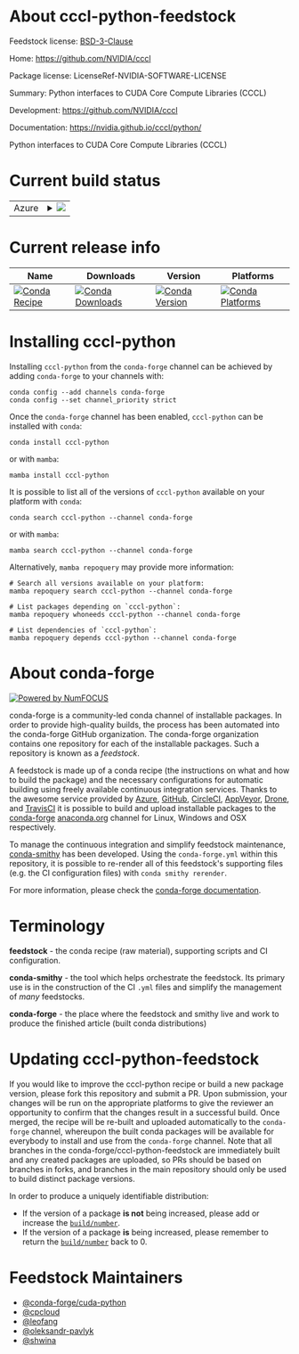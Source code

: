 About cccl-python-feedstock
===========================

Feedstock license: [BSD-3-Clause](https://github.com/conda-forge/cccl-python-feedstock/blob/main/LICENSE.txt)

Home: https://github.com/NVIDIA/cccl

Package license: LicenseRef-NVIDIA-SOFTWARE-LICENSE

Summary: Python interfaces to CUDA Core Compute Libraries (CCCL)

Development: https://github.com/NVIDIA/cccl

Documentation: https://nvidia.github.io/cccl/python/

Python interfaces to CUDA Core Compute Libraries (CCCL)

Current build status
====================


<table>
    
  <tr>
    <td>Azure</td>
    <td>
      <details>
        <summary>
          <a href="https://dev.azure.com/conda-forge/feedstock-builds/_build/latest?definitionId=26563&branchName=main">
            <img src="https://dev.azure.com/conda-forge/feedstock-builds/_apis/build/status/cccl-python-feedstock?branchName=main">
          </a>
        </summary>
        <table>
          <thead><tr><th>Variant</th><th>Status</th></tr></thead>
          <tbody><tr>
              <td>linux_64_c_stdlib_version2.17cuda_compiler_version12.9python3.10.____cpython</td>
              <td>
                <a href="https://dev.azure.com/conda-forge/feedstock-builds/_build/latest?definitionId=26563&branchName=main">
                  <img src="https://dev.azure.com/conda-forge/feedstock-builds/_apis/build/status/cccl-python-feedstock?branchName=main&jobName=linux&configuration=linux%20linux_64_c_stdlib_version2.17cuda_compiler_version12.9python3.10.____cpython" alt="variant">
                </a>
              </td>
            </tr><tr>
              <td>linux_64_c_stdlib_version2.17cuda_compiler_version12.9python3.11.____cpython</td>
              <td>
                <a href="https://dev.azure.com/conda-forge/feedstock-builds/_build/latest?definitionId=26563&branchName=main">
                  <img src="https://dev.azure.com/conda-forge/feedstock-builds/_apis/build/status/cccl-python-feedstock?branchName=main&jobName=linux&configuration=linux%20linux_64_c_stdlib_version2.17cuda_compiler_version12.9python3.11.____cpython" alt="variant">
                </a>
              </td>
            </tr><tr>
              <td>linux_64_c_stdlib_version2.17cuda_compiler_version12.9python3.12.____cpython</td>
              <td>
                <a href="https://dev.azure.com/conda-forge/feedstock-builds/_build/latest?definitionId=26563&branchName=main">
                  <img src="https://dev.azure.com/conda-forge/feedstock-builds/_apis/build/status/cccl-python-feedstock?branchName=main&jobName=linux&configuration=linux%20linux_64_c_stdlib_version2.17cuda_compiler_version12.9python3.12.____cpython" alt="variant">
                </a>
              </td>
            </tr><tr>
              <td>linux_64_c_stdlib_version2.17cuda_compiler_version12.9python3.13.____cp313</td>
              <td>
                <a href="https://dev.azure.com/conda-forge/feedstock-builds/_build/latest?definitionId=26563&branchName=main">
                  <img src="https://dev.azure.com/conda-forge/feedstock-builds/_apis/build/status/cccl-python-feedstock?branchName=main&jobName=linux&configuration=linux%20linux_64_c_stdlib_version2.17cuda_compiler_version12.9python3.13.____cp313" alt="variant">
                </a>
              </td>
            </tr><tr>
              <td>linux_64_c_stdlib_version2.28cuda_compiler_version13.0python3.10.____cpython</td>
              <td>
                <a href="https://dev.azure.com/conda-forge/feedstock-builds/_build/latest?definitionId=26563&branchName=main">
                  <img src="https://dev.azure.com/conda-forge/feedstock-builds/_apis/build/status/cccl-python-feedstock?branchName=main&jobName=linux&configuration=linux%20linux_64_c_stdlib_version2.28cuda_compiler_version13.0python3.10.____cpython" alt="variant">
                </a>
              </td>
            </tr><tr>
              <td>linux_64_c_stdlib_version2.28cuda_compiler_version13.0python3.11.____cpython</td>
              <td>
                <a href="https://dev.azure.com/conda-forge/feedstock-builds/_build/latest?definitionId=26563&branchName=main">
                  <img src="https://dev.azure.com/conda-forge/feedstock-builds/_apis/build/status/cccl-python-feedstock?branchName=main&jobName=linux&configuration=linux%20linux_64_c_stdlib_version2.28cuda_compiler_version13.0python3.11.____cpython" alt="variant">
                </a>
              </td>
            </tr><tr>
              <td>linux_64_c_stdlib_version2.28cuda_compiler_version13.0python3.12.____cpython</td>
              <td>
                <a href="https://dev.azure.com/conda-forge/feedstock-builds/_build/latest?definitionId=26563&branchName=main">
                  <img src="https://dev.azure.com/conda-forge/feedstock-builds/_apis/build/status/cccl-python-feedstock?branchName=main&jobName=linux&configuration=linux%20linux_64_c_stdlib_version2.28cuda_compiler_version13.0python3.12.____cpython" alt="variant">
                </a>
              </td>
            </tr><tr>
              <td>linux_64_c_stdlib_version2.28cuda_compiler_version13.0python3.13.____cp313</td>
              <td>
                <a href="https://dev.azure.com/conda-forge/feedstock-builds/_build/latest?definitionId=26563&branchName=main">
                  <img src="https://dev.azure.com/conda-forge/feedstock-builds/_apis/build/status/cccl-python-feedstock?branchName=main&jobName=linux&configuration=linux%20linux_64_c_stdlib_version2.28cuda_compiler_version13.0python3.13.____cp313" alt="variant">
                </a>
              </td>
            </tr><tr>
              <td>linux_aarch64_c_stdlib_version2.17cuda_compiler_version12.9python3.10.____cpython</td>
              <td>
                <a href="https://dev.azure.com/conda-forge/feedstock-builds/_build/latest?definitionId=26563&branchName=main">
                  <img src="https://dev.azure.com/conda-forge/feedstock-builds/_apis/build/status/cccl-python-feedstock?branchName=main&jobName=linux&configuration=linux%20linux_aarch64_c_stdlib_version2.17cuda_compiler_version12.9python3.10.____cpython" alt="variant">
                </a>
              </td>
            </tr><tr>
              <td>linux_aarch64_c_stdlib_version2.17cuda_compiler_version12.9python3.11.____cpython</td>
              <td>
                <a href="https://dev.azure.com/conda-forge/feedstock-builds/_build/latest?definitionId=26563&branchName=main">
                  <img src="https://dev.azure.com/conda-forge/feedstock-builds/_apis/build/status/cccl-python-feedstock?branchName=main&jobName=linux&configuration=linux%20linux_aarch64_c_stdlib_version2.17cuda_compiler_version12.9python3.11.____cpython" alt="variant">
                </a>
              </td>
            </tr><tr>
              <td>linux_aarch64_c_stdlib_version2.17cuda_compiler_version12.9python3.12.____cpython</td>
              <td>
                <a href="https://dev.azure.com/conda-forge/feedstock-builds/_build/latest?definitionId=26563&branchName=main">
                  <img src="https://dev.azure.com/conda-forge/feedstock-builds/_apis/build/status/cccl-python-feedstock?branchName=main&jobName=linux&configuration=linux%20linux_aarch64_c_stdlib_version2.17cuda_compiler_version12.9python3.12.____cpython" alt="variant">
                </a>
              </td>
            </tr><tr>
              <td>linux_aarch64_c_stdlib_version2.17cuda_compiler_version12.9python3.13.____cp313</td>
              <td>
                <a href="https://dev.azure.com/conda-forge/feedstock-builds/_build/latest?definitionId=26563&branchName=main">
                  <img src="https://dev.azure.com/conda-forge/feedstock-builds/_apis/build/status/cccl-python-feedstock?branchName=main&jobName=linux&configuration=linux%20linux_aarch64_c_stdlib_version2.17cuda_compiler_version12.9python3.13.____cp313" alt="variant">
                </a>
              </td>
            </tr><tr>
              <td>linux_aarch64_c_stdlib_version2.28cuda_compiler_version13.0python3.10.____cpython</td>
              <td>
                <a href="https://dev.azure.com/conda-forge/feedstock-builds/_build/latest?definitionId=26563&branchName=main">
                  <img src="https://dev.azure.com/conda-forge/feedstock-builds/_apis/build/status/cccl-python-feedstock?branchName=main&jobName=linux&configuration=linux%20linux_aarch64_c_stdlib_version2.28cuda_compiler_version13.0python3.10.____cpython" alt="variant">
                </a>
              </td>
            </tr><tr>
              <td>linux_aarch64_c_stdlib_version2.28cuda_compiler_version13.0python3.11.____cpython</td>
              <td>
                <a href="https://dev.azure.com/conda-forge/feedstock-builds/_build/latest?definitionId=26563&branchName=main">
                  <img src="https://dev.azure.com/conda-forge/feedstock-builds/_apis/build/status/cccl-python-feedstock?branchName=main&jobName=linux&configuration=linux%20linux_aarch64_c_stdlib_version2.28cuda_compiler_version13.0python3.11.____cpython" alt="variant">
                </a>
              </td>
            </tr><tr>
              <td>linux_aarch64_c_stdlib_version2.28cuda_compiler_version13.0python3.12.____cpython</td>
              <td>
                <a href="https://dev.azure.com/conda-forge/feedstock-builds/_build/latest?definitionId=26563&branchName=main">
                  <img src="https://dev.azure.com/conda-forge/feedstock-builds/_apis/build/status/cccl-python-feedstock?branchName=main&jobName=linux&configuration=linux%20linux_aarch64_c_stdlib_version2.28cuda_compiler_version13.0python3.12.____cpython" alt="variant">
                </a>
              </td>
            </tr><tr>
              <td>linux_aarch64_c_stdlib_version2.28cuda_compiler_version13.0python3.13.____cp313</td>
              <td>
                <a href="https://dev.azure.com/conda-forge/feedstock-builds/_build/latest?definitionId=26563&branchName=main">
                  <img src="https://dev.azure.com/conda-forge/feedstock-builds/_apis/build/status/cccl-python-feedstock?branchName=main&jobName=linux&configuration=linux%20linux_aarch64_c_stdlib_version2.28cuda_compiler_version13.0python3.13.____cp313" alt="variant">
                </a>
              </td>
            </tr>
          </tbody>
        </table>
      </details>
    </td>
  </tr>
</table>

Current release info
====================

| Name | Downloads | Version | Platforms |
| --- | --- | --- | --- |
| [![Conda Recipe](https://img.shields.io/badge/recipe-cccl--python-green.svg)](https://anaconda.org/conda-forge/cccl-python) | [![Conda Downloads](https://img.shields.io/conda/dn/conda-forge/cccl-python.svg)](https://anaconda.org/conda-forge/cccl-python) | [![Conda Version](https://img.shields.io/conda/vn/conda-forge/cccl-python.svg)](https://anaconda.org/conda-forge/cccl-python) | [![Conda Platforms](https://img.shields.io/conda/pn/conda-forge/cccl-python.svg)](https://anaconda.org/conda-forge/cccl-python) |

Installing cccl-python
======================

Installing `cccl-python` from the `conda-forge` channel can be achieved by adding `conda-forge` to your channels with:

```
conda config --add channels conda-forge
conda config --set channel_priority strict
```

Once the `conda-forge` channel has been enabled, `cccl-python` can be installed with `conda`:

```
conda install cccl-python
```

or with `mamba`:

```
mamba install cccl-python
```

It is possible to list all of the versions of `cccl-python` available on your platform with `conda`:

```
conda search cccl-python --channel conda-forge
```

or with `mamba`:

```
mamba search cccl-python --channel conda-forge
```

Alternatively, `mamba repoquery` may provide more information:

```
# Search all versions available on your platform:
mamba repoquery search cccl-python --channel conda-forge

# List packages depending on `cccl-python`:
mamba repoquery whoneeds cccl-python --channel conda-forge

# List dependencies of `cccl-python`:
mamba repoquery depends cccl-python --channel conda-forge
```


About conda-forge
=================

[![Powered by
NumFOCUS](https://img.shields.io/badge/powered%20by-NumFOCUS-orange.svg?style=flat&colorA=E1523D&colorB=007D8A)](https://numfocus.org)

conda-forge is a community-led conda channel of installable packages.
In order to provide high-quality builds, the process has been automated into the
conda-forge GitHub organization. The conda-forge organization contains one repository
for each of the installable packages. Such a repository is known as a *feedstock*.

A feedstock is made up of a conda recipe (the instructions on what and how to build
the package) and the necessary configurations for automatic building using freely
available continuous integration services. Thanks to the awesome service provided by
[Azure](https://azure.microsoft.com/en-us/services/devops/), [GitHub](https://github.com/),
[CircleCI](https://circleci.com/), [AppVeyor](https://www.appveyor.com/),
[Drone](https://cloud.drone.io/welcome), and [TravisCI](https://travis-ci.com/)
it is possible to build and upload installable packages to the
[conda-forge](https://anaconda.org/conda-forge) [anaconda.org](https://anaconda.org/)
channel for Linux, Windows and OSX respectively.

To manage the continuous integration and simplify feedstock maintenance,
[conda-smithy](https://github.com/conda-forge/conda-smithy) has been developed.
Using the ``conda-forge.yml`` within this repository, it is possible to re-render all of
this feedstock's supporting files (e.g. the CI configuration files) with ``conda smithy rerender``.

For more information, please check the [conda-forge documentation](https://conda-forge.org/docs/).

Terminology
===========

**feedstock** - the conda recipe (raw material), supporting scripts and CI configuration.

**conda-smithy** - the tool which helps orchestrate the feedstock.
                   Its primary use is in the construction of the CI ``.yml`` files
                   and simplify the management of *many* feedstocks.

**conda-forge** - the place where the feedstock and smithy live and work to
                  produce the finished article (built conda distributions)


Updating cccl-python-feedstock
==============================

If you would like to improve the cccl-python recipe or build a new
package version, please fork this repository and submit a PR. Upon submission,
your changes will be run on the appropriate platforms to give the reviewer an
opportunity to confirm that the changes result in a successful build. Once
merged, the recipe will be re-built and uploaded automatically to the
`conda-forge` channel, whereupon the built conda packages will be available for
everybody to install and use from the `conda-forge` channel.
Note that all branches in the conda-forge/cccl-python-feedstock are
immediately built and any created packages are uploaded, so PRs should be based
on branches in forks, and branches in the main repository should only be used to
build distinct package versions.

In order to produce a uniquely identifiable distribution:
 * If the version of a package **is not** being increased, please add or increase
   the [``build/number``](https://docs.conda.io/projects/conda-build/en/latest/resources/define-metadata.html#build-number-and-string).
 * If the version of a package **is** being increased, please remember to return
   the [``build/number``](https://docs.conda.io/projects/conda-build/en/latest/resources/define-metadata.html#build-number-and-string)
   back to 0.

Feedstock Maintainers
=====================

* [@conda-forge/cuda-python](https://github.com/orgs/conda-forge/teams/cuda-python/)
* [@cpcloud](https://github.com/cpcloud/)
* [@leofang](https://github.com/leofang/)
* [@oleksandr-pavlyk](https://github.com/oleksandr-pavlyk/)
* [@shwina](https://github.com/shwina/)

